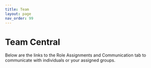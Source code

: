 ```yaml
---
title: Team
layout: page
nav_order: 99
---
```


# Team Central

Below are the links to the Role Assignments and Communication tab to communicate with individuals or your assigned groups. 
